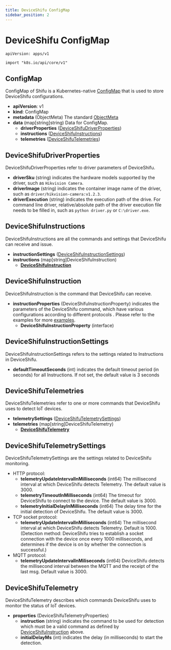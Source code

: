 ```yaml
---
title: DeviceShifu ConfigMap
sidebar_position: 2
---
```


# DeviceShifu ConfigMap

`apiVersion: apps/v1`

`import "k8s.io/api/core/v1"`

## ConfigMap

ConfigMap of Shifu is a Kubernetes-native [ConfigMap](https://kubernetes.io/docs/reference/kubernetes-api/config-and-storage-resources/config-map-v1/) that is used to store DeviceShifu configurations.

- **apiVersion**: v1
- **kind**: ConfigMap
- **metadata** (ObjectMeta)
  The standard [ObjectMeta](https://kubernetes.io/docs/reference/kubernetes-api/common-definitions/object-meta/#ObjectMeta)
- **data** (map[string]string)
  Data for ConfigMap.
  - **driverProperties** ([DeviceShifuDriverProperties](#deviceshifudriverproperties))
  - **instructions** ([DeviceShifuInstructions](#deviceshifuinstructions))
  - **telemetries** ([DeviceShifuTelemetries](#deviceshifutelemetries))

## DeviceShifuDriverProperties

DeviceShifuDriverProperties refer to driver parameters of DeviceShifu.

- **driverSku** (string)
  indicates the hardware models supported by the driver, such as `Hikvision Camera`.
- **driverImage** (string)
  indicates the container image name of the driver, such as `driver/hikvision-camera:v1.2.3`.
- **driverExecution** (string)
   indicates the execution path of the drive. For command line driver, relative/absolute path of the driver execution file needs to be filled in, such as `python driver.py` or `C:\driver.exe`.

## DeviceShifuInstructions

DeviceShifuInstructions are all the commands and settings that DeviceShifu can receive and issue.

- **instructionSettings** ([DeviceShifuInstructionSettings](#deviceshifuinstructionsettings))
- **instructions** (map[string]DeviceShifuInstruction)
    - **[DeviceShifuInstruction](#deviceshifuinstruction)**

## DeviceShifuInstruction

DeviceShifuInstruction is the command that DeviceShifu can receive.

- **instructionProperties** (DeviceShifuInstructionProperty)
  indicates the parameters of the DeviceShifu command, which have various configurations according to different protocols . Please refer to the  examples for more [examples](https://github.com/Edgenesis/shifu/tree/main/examples).
  - **DeviceShifuInstructionProperty** (interface)

## DeviceShifuInstructionSettings

DeviceShifuInstructionSettings refers to the settings related to Instructions in DeviceShifu.

- **defaultTimeoutSeconds** (int)
  indicates the default timeout period (in seconds) for all Instructions. If not set, the default value is 3 seconds

## DeviceShifuTelemetries

DeviceShifuTelemetries refer to one or more commands that DeviceShifu uses to detect IoT devices.

- **telemetrySettings** ([DeviceShifuTelemetrySettings](#deviceshifutelemetrysettings))
- **telemetries** (map[string]DeviceShifuTelemetry)
  - **[DeviceShifuTelemetry](#deviceshifutelemetry)**

## DeviceShifuTelemetrySettings

DeviceShifuTelemetrySettings are the settings related to DeviceShifu monitoring.

- HTTP protocol:
    - **telemetryUpdateIntervalInMilliseconds** (int64)
      The millisecond interval at which DeviceShifu detects Telemetry. The default value is 3000.
    - **telemetryTimeoutInMilliseconds** (int64)
      The timeout for DeviceShifu to connect to the device. The default value is 3000.
    - **telemetryInitialDelayInMilliseconds** (int64)
      The delay time for the initial detection of DeviceShifu. The default value is 3000.
- TCP socket protocol:
    - **telemetryUpdateIntervalInMilliseconds** (int64)
      The millisecond interval at which DeviceShifu detects Telemetry. Default is 1000. (Detection method: DeviceShifu tries to establish a socket connection with the device once every 1000 milliseconds, and determines if the device is on by whether the connection is successful.)
- MQTT protocol:
    - **telemetryUpdateIntervalInMiliseconds** (int64)
      DeviceShifu detects the millisecond interval between the MQTT and the receipt of the last msg. Default value is 3000.

## DeviceShifuTelemetry

DeviceShifuTelemetry describes which commands DeviceShifu uses to monitor the status of IoT devices.

- **properties** (DeviceShifuTelemetryProperties)
  - **instruction** (string)
    indicates the command to be used for detection which must be a valid command as defined by [DeviceShifuInstruction](#deviceshifuinstruction) above.
  - **initialDelayMs** (int)
    indicates the delay (in milliseconds) to start the detection.
